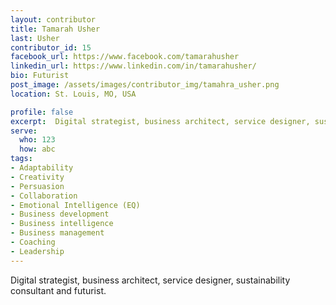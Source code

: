 ```yaml
---
layout: contributor
title: Tamarah Usher
last: Usher
contributor_id: 15
facebook_url: https://www.facebook.com/tamarahusher
linkedin_url: https://www.linkedin.com/in/tamarahusher/
bio: Futurist
post_image: /assets/images/contributor_img/tamahra_usher.png
location: St. Louis, MO, USA

profile: false
excerpt:  Digital strategist, business architect, service designer, sustainability consultant and futurist.
serve:
  who: 123
  how: abc
tags:
- Adaptability
- Creativity
- Persuasion
- Collaboration
- Emotional Intelligence (EQ)
- Business development
- Business intelligence
- Business management
- Coaching
- Leadership 
---
```


Digital strategist, business architect, service designer, sustainability consultant and futurist.